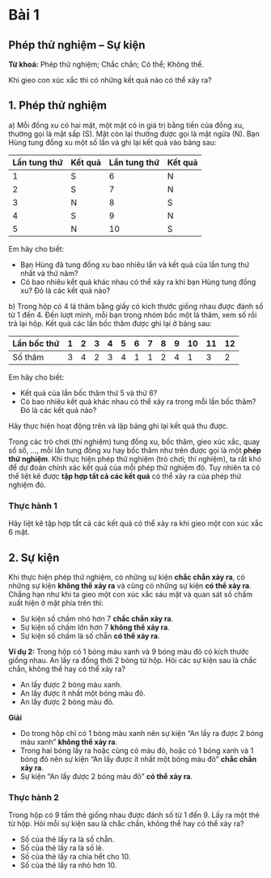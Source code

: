 # Bài 1
## Phép thử nghiệm – Sự kiện
**Từ khoá:** Phép thử nghiệm; Chắc chắn; Có thể; Không thể.

Khi gieo con xúc xắc thì có những kết quả nào có thể xảy ra?

## 1. Phép thử nghiệm

a) Mỗi đồng xu có hai mặt, một mặt có in giá trị bằng tiền của đồng xu, thường gọi là mặt sấp (S). Mặt còn lại thường được gọi là mặt ngửa (N).
Bạn Hùng tung đồng xu một số lần và ghi lại kết quả vào bảng sau:

| Lần tung thứ | Kết quả | Lần tung thứ | Kết quả |
|---|---|---|---|
| 1 | S | 6 | N |
| 2 | S | 7 | N |
| 3 | N | 8 | S |
| 4 | S | 9 | N |
| 5 | N | 10 | S |

Em hãy cho biết:
- Bạn Hùng đã tung đồng xu bao nhiêu lần và kết quả của lần tung thứ nhất và thứ năm?
- Có bao nhiêu kết quả khác nhau có thể xảy ra khi bạn Hùng tung đồng xu? Đó là các kết quả nào?

b) Trong hộp có 4 lá thăm bằng giấy có kích thước giống nhau được đánh số từ 1 đến 4. Đến lượt mình, mỗi bạn trong nhóm bốc một lá thăm, xem số rồi trả lại hộp. Kết quả các lần bốc thăm được ghi lại ở bảng sau:

| Lần bốc thứ | 1 | 2 | 3 | 4 | 5 | 6 | 7 | 8 | 9 | 10 | 11 | 12 |
|---|---|---|---|---|---|---|---|---|---|---|---|---|
| Số thăm | 3 | 4 | 2 | 3 | 4 | 1 | 1 | 2 | 4 | 1 | 3 | 2 |

Em hãy cho biết:
- Kết quả của lần bốc thăm thứ 5 và thứ 6?
- Có bao nhiêu kết quả khác nhau có thể xảy ra trong mỗi lần bốc thăm? Đó là các kết quả nào?

Hãy thực hiện hoạt động trên và lập bảng ghi lại kết quả thu được.

Trong các trò chơi (thí nghiệm) tung đồng xu, bốc thăm, gieo xúc xắc, quay số số, ..., mỗi lần tung đồng xu hay bốc thăm như trên được gọi là một **phép thử nghiệm**.
Khi thực hiện phép thử nghiệm (trò chơi; thí nghiệm), ta rất khó để dự đoán chính xác kết quả của mỗi phép thử nghiệm đó. Tuy nhiên ta có thể liệt kê được **tập hợp tất cả các kết quả** có thể xảy ra của phép thử nghiệm đó.

### Thực hành 1
Hãy liệt kê tập hợp tất cả các kết quả có thể xảy ra khi gieo một con xúc xắc 6 mặt.

## 2. Sự kiện

Khi thực hiện phép thử nghiệm, có những sự kiện **chắc chắn xảy ra**, có những sự kiện **không thể xảy ra** và cũng có những sự kiện **có thể xảy ra**.
Chẳng hạn như khi ta gieo một con xúc xắc sáu mặt và quan sát số chấm xuất hiện ở mặt phía trên thì:
- Sự kiện số chấm nhỏ hơn 7 **chắc chắn xảy ra**.
- Sự kiện số chấm lớn hơn 7 **không thể xảy ra**.
- Sự kiện số chấm là số chẵn **có thể xảy ra**.

**Ví dụ 2:** Trong hộp có 1 bóng màu xanh và 9 bóng màu đỏ có kích thước giống nhau. An lấy ra đồng thời 2 bóng từ hộp. Hỏi các sự kiện sau là chắc chắn, không thể hay có thể xảy ra?
- An lấy được 2 bóng màu xanh.
- An lấy được ít nhất một bóng màu đỏ.
- An lấy được 2 bóng màu đỏ.

**Giải**
- Do trong hộp chỉ có 1 bóng màu xanh nên sự kiện “An lấy ra được 2 bóng màu xanh” **không thể xảy ra**.
- Trong hai bóng lấy ra hoặc cùng có màu đỏ, hoặc có 1 bóng xanh và 1 bóng đỏ nên sự kiện “An lấy được ít nhất một bóng màu đỏ” **chắc chắn xảy ra**.
- Sự kiện “An lấy được 2 bóng màu đỏ” **có thể xảy ra**.

### Thực hành 2
Trong hộp có 9 tấm thẻ giống nhau được đánh số từ 1 đến 9. Lấy ra một thẻ từ hộp. Hỏi mỗi sự kiện sau là chắc chắn, không thể hay có thể xảy ra?
- Số của thẻ lấy ra là số chẵn.
- Số của thẻ lấy ra là số lẻ.
- Số của thẻ lấy ra chia hết cho 10.
- Số của thẻ lấy ra nhỏ hơn 10.
